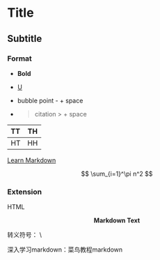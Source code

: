 # Title

## Subtitle

### Format

- **Bold** 

- <u>U</u>

- bubble point - + space

- > citation > + space 

| TT  | TH  |
|:--- | --- |
| HT  | HH  |

[Learn Markdown](https://www.bilibili.com/video/BV1cW4y1a7YB?p=4&spm_id_from=pageDriver&vd_source=ebccd75fc96bf9ac96f963c1295f3b7c)

$$
\sum_{i=1}^\pi n^2
$$

### Extension

HTML

<p align="center">
    <strong>Markdown Text</strong>
</p>

转义符号： \ 

深入学习markdown：菜鸟教程markdown


